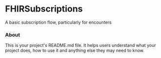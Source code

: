 FHIRSubscriptions
=================

A basic subscription flow, particularly for encounters

### About

This is your project's README.md file. It helps users understand what your
project does, how to use it and anything else they may need to know.